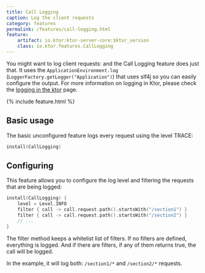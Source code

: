 ```yaml
---
title: Call Logging
caption: Log the client requests
category: features
permalink: /features/call-logging.html
feature:
    artifact: io.ktor:ktor-server-core:$ktor_version
    class: io.ktor.features.CallLogging
---
```


You might want to log client requests: and the Call Logging feature does just that.
It uses the `ApplicationEnvironment.log` (`LoggerFactory.getLogger("Application")`)
that uses slf4j so you can easily configure the output. For more information
on logging in Ktor, please check the [logging in the ktor](/servers/logging.html) page.

{% include feature.html %}

## Basic usage

The basic unconfigured feature logs every request using the level TRACE: 

```kotlin
install(CallLogging)
```

## Configuring

This feature allows you to configure the log level and filtering the requests that are being logged:

```kotlin
install(CallLogging) {
    level = Level.INFO
    filter { call -> call.request.path().startsWith("/section1") }
    filter { call -> call.request.path().startsWith("/section2") }
    // ...
}
```

The filter method keeps a whitelist list of filters. If no filters are defined,
everything is logged. And if there are filters, if any of them returns true,
the call will be logged.

In the example, it will log both: `/section1/*` and `/section2/*` requests.
